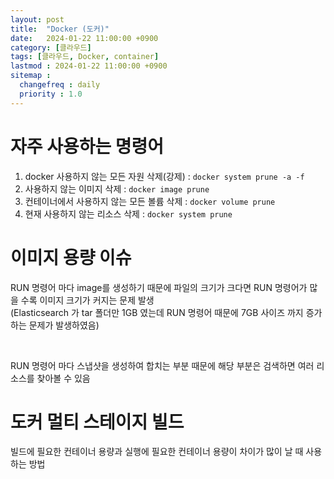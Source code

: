 ```yaml
---
layout: post
title:  "Docker (도커)"
date:   2024-01-22 11:00:00 +0900
category: [클라우드]
tags: [클라우드, Docker, container]
lastmod : 2024-01-22 11:00:00 +0900
sitemap :
  changefreq : daily
  priority : 1.0
---
```


# 자주 사용하는 명령어
1. docker 사용하지 않는 모든 자원 삭제(강제) : `docker system prune -a -f`
2. 사용하지 않는 이미지 삭제 : `docker image prune`
3. 컨테이너에서 사용하지 않는 모든 볼륨 삭제 : `docker volume prune`
4. 현재 사용하지 않는 리소스 삭제 : `docker system prune`

# 이미지 용량 이슈
RUN 명령어 마다 image를 생성하기 때문에 파일의 크기가 크다면 RUN 명령어가 많을 수록 이미지 크기가 커지는 문제 발생 <br>
(Elasticsearch 가 tar 폴더만 1GB 였는데 RUN 명령어 때문에 7GB 사이즈 까지 증가하는 문제가 발생하였음) <br>

<br>

RUN 명령어 마다 스냅샷을 생성하여 합치는 부분 때문에 해당 부분은 검색하면 여러 리소스를 찾아볼 수 있음


# 도커 멀티 스테이지 빌드

빌드에 필요한 컨테이너 용량과 실행에 필요한 컨테이너 용량이 차이가 많이 날 때 사용하는 방법


